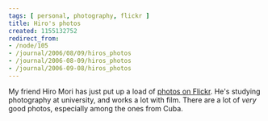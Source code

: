 ```yaml
---
tags: [ personal, photography, flickr ]
title: Hiro's photos
created: 1155132752
redirect_from:
- /node/105
- /journal/2006/08/09/hiros_photos
- /journal/2006-08-09/hiros_photos
- /journal/2006-09-08/hiros_photos
---
```

My friend Hiro Mori has just put up a load of [photos on
Flickr](https://www.flickr.com/photos/hiroyukimori). He's studying photography at
university, and works a lot with film. There are a lot of _very_ good photos,
especially among the ones from Cuba.